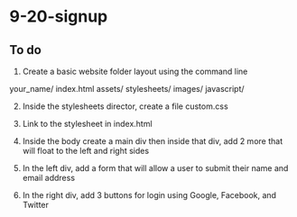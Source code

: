 # 9-20-signup

## To do

1. Create a basic website folder layout using the command line

your_name/
    index.html
        assets/
            stylesheets/
            images/
            javascript/

2. Inside the stylesheets director, create a file custom.css

3. Link to the stylesheet in index.html

4. Inside the body create a main div then inside that div, add 2 more that will float to the left and right sides

5. In the left div, add a form that will allow a user to submit their name and email address

6. In the right div, add 3 buttons for login using Google, Facebook, and Twitter
